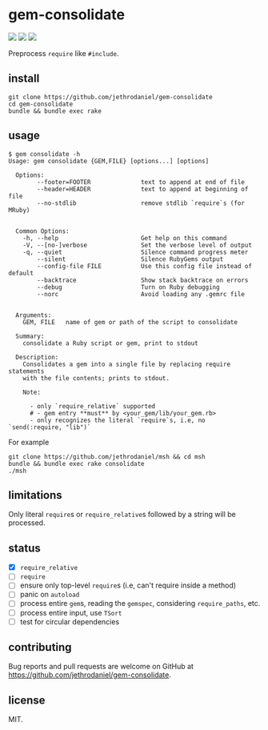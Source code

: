 # gem-consolidate

![](https://github.com/jethrodaniel/gem-consolidate/workflows/ci/badge.svg)
![](https://img.shields.io/github/license/jethrodaniel/gem-consolidate.svg)
![](https://img.shields.io/github/stars/jethrodaniel/gem-consolidate?style=social)

Preprocess `require` like `#include`.

## install

```
git clone https://github.com/jethrodaniel/gem-consolidate
cd gem-consolidate
bundle && bundle exec rake
```

## usage

```
$ gem consolidate -h
Usage: gem consolidate {GEM,FILE} [options...] [options]

  Options:
        --footer=FOOTER              text to append at end of file
        --header=HEADER              text to append at beginning of file
        --no-stdlib                  remove stdlib `require`s (for MRuby)


  Common Options:
    -h, --help                       Get help on this command
    -V, --[no-]verbose               Set the verbose level of output
    -q, --quiet                      Silence command progress meter
        --silent                     Silence RubyGems output
        --config-file FILE           Use this config file instead of default
        --backtrace                  Show stack backtrace on errors
        --debug                      Turn on Ruby debugging
        --norc                       Avoid loading any .gemrc file


  Arguments:
    GEM, FILE   name of gem or path of the script to consolidate

  Summary:
    consolidate a Ruby script or gem, print to stdout

  Description:
    Consolidates a gem into a single file by replacing require statements
    with the file contents; prints to stdout.

    Note:

      - only `require_relative` supported
      # - gem entry **must** by <your_gem/lib/your_gem.rb>
      - only recognizes the literal `require`s, i.e, no `send(:require, "lib")`
```

For example

```
git clone https://github.com/jethrodaniel/msh && cd msh
bundle && bundle exec rake consolidate
./msh
```

## limitations

Only literal `require`s or `require_relative`s followed by a string will be processed.

## status

- [x] `require_relative`
- [ ] `require`
- [ ] ensure only top-level `require`s (i.e, can't require inside a method)
- [ ] panic on `autoload`
- [ ] process entire `gem`s, reading the `gemspec`, considering `require_paths`, etc.
- [ ] process entire input, use `TSort`
- [ ] test for circular dependencies

## contributing

Bug reports and pull requests are welcome on GitHub at https://github.com/jethrodaniel/gem-consolidate.

## license

MIT.
